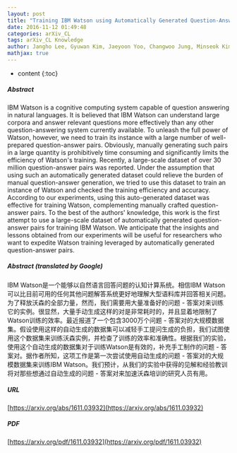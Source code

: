 ```yaml
---
layout: post
title: "Training IBM Watson using Automatically Generated Question-Answer Pairs"
date: 2016-11-12 01:49:48
categories: arXiv_CL
tags: arXiv_CL Knowledge
author: Jangho Lee, Gyuwan Kim, Jaeyoon Yoo, Changwoo Jung, Minseok Kim, Sungroh Yoon
mathjax: true
---
```


* content
{:toc}

##### Abstract
IBM Watson is a cognitive computing system capable of question answering in natural languages. It is believed that IBM Watson can understand large corpora and answer relevant questions more effectively than any other question-answering system currently available. To unleash the full power of Watson, however, we need to train its instance with a large number of well-prepared question-answer pairs. Obviously, manually generating such pairs in a large quantity is prohibitively time consuming and significantly limits the efficiency of Watson's training. Recently, a large-scale dataset of over 30 million question-answer pairs was reported. Under the assumption that using such an automatically generated dataset could relieve the burden of manual question-answer generation, we tried to use this dataset to train an instance of Watson and checked the training efficiency and accuracy. According to our experiments, using this auto-generated dataset was effective for training Watson, complementing manually crafted question-answer pairs. To the best of the authors' knowledge, this work is the first attempt to use a large-scale dataset of automatically generated question-answer pairs for training IBM Watson. We anticipate that the insights and lessons obtained from our experiments will be useful for researchers who want to expedite Watson training leveraged by automatically generated question-answer pairs.

##### Abstract (translated by Google)
IBM Watson是一个能够以自然语言回答问题的认知计算系统。相信IBM Watson可以比目前可用的任何其他问题解答系统更好地理解大型语料库并回答相关问题。为了释放沃森的全部力量，然而，我们需要用大量准备好的问题 - 答案对来训练它的实例。很显然，大量手动生成这样的对是非常耗时的，并且显着地限制了Watson训练的效率。最近报道了一个包含3000万个问题 - 答案对的大规模数据集。假设使用这样的自动生成的数据集可以减轻手工提问生成的负担，我们试图使用这个数据集来训练沃森实例，并检查了训练的效率和准确性。根据我们的实验，使用这个自动生成的数据集对于训练Watson是有效的，补充手工制作的问题 - 答案对。据作者所知，这项工作是第一次尝试使用自动生成的问题 - 答案对的大规模数据集来训练IBM Watson。我们预计，从我们的实验中获得的见解和经验教训将对那些想通过自动生成的问题 - 答案对来加速沃森培训的研究人员有用。

##### URL
[https://arxiv.org/abs/1611.03932](https://arxiv.org/abs/1611.03932)

##### PDF
[https://arxiv.org/pdf/1611.03932](https://arxiv.org/pdf/1611.03932)

